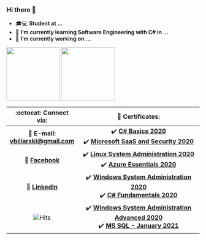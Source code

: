 ### Hi there 👋

<!--
**vebili/vebili** is a ✨ _special_ ✨ repository because its `README.md` (this file) appears on your GitHub profile.

Here are some ideas to get you started:

- 🔭 I’m currently working on ...
- 🌱 I’m currently learning ...
- 👯 I’m looking to collaborate on ...
- 🤔 I’m looking for help with ...
- 💬 Ask me about ...
- 📫 How to reach me: ...
- 😄 Pronouns: ...
- ⚡ Fun fact: ...
- 🎓💻 **Student at: SoftwareUniversity**
- 🌱 **I’m currently learning Software Engineering with C# in SoftUni**
-->
- 🎓💻 **Student at ...**
- 🌱 **I’m currently learning Software Engineering with C# in ...**
- 🔭 **I’m currently working on ...**

<div>
  <img height="140" align="left" src="https://github-readme-stats.vercel.app/api?username=vebili&count_private=true&true&hide=issues&show_icons=true" />
  <img height="140" src="https://github-readme-stats.vercel.app/api/top-langs/?username=vebili&layout=compact" />
</div>

| :octocat: Connect via: | :scroll: Certificates: |
| :-: | :-: |
| :e-mail: **E-mail:**<br/>**vbiliarski@gmail.com**| :heavy_check_mark: [**C# Basics 2020**](https://softuni.bg/certificates/details/82655/30d4099b)<br/>:heavy_check_mark: [**Microsoft SaaS and Security 2020**](https://softuni.bg/certificates/details/82218/b7c78385)|
| :blue_book: [**Facebook**](https://www.facebook.com/ven.bili.37/)| :heavy_check_mark: [**Linux System Administration 2020**](https://softuni.bg/certificates/details/84022/21a98431)<br/>:heavy_check_mark: [**Azure Essentials 2020**](https://softuni.bg/certificates/details/88809/7a5c6795)|
| 💼 [**LinkedIn**](https://www.linkedin.com/in/ventzislav-biliarsky-373764201/)| :heavy_check_mark: [**Windows System Administration 2020**](https://softuni.bg/certificates/details/91224/e50fcb28)<br/>:heavy_check_mark: [**C# Fundamentals 2020**](https://softuni.bg/certificates/details/96383/2368ee90)|
| ![Hits](https://hits.seeyoufarm.com/api/count/incr/badge.svg?url=https%3A%2F%2Fgithub.com%2Fvebili%2F&count_bg=%2379C83D&title_bg=%23555555&icon=buzzfeed.svg&icon_color=%23E7E7E7&title=Visitor+hits&edge_flat=false) | :heavy_check_mark: [**Windows System Administration Advanced 2020**](https://softuni.bg/certificates/details/97412/4fbe1fd6)<br/>:heavy_check_mark: [**MS SQL - January 2021**](https://softuni.bg/certificates/details/98051/4cb2c5d2) |

